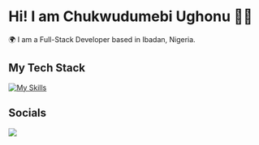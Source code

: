 # Hi! I am Chukwudumebi Ughonu :man_technologist:

:earth_africa: I am a Full-Stack Developer based in Ibadan, Nigeria.

## My Tech Stack
[![My Skills](https://skillicons.dev/icons?i=html,css,js,ts,py,react,next,tailwind,scss,vite,redux,express,nodejs,django,fastapi,mongodb,prisma,mysql,planetscale,firebase,gcp&perline=7)](https://skillicons.dev)

## Socials
<p>
  <a href="https://www.linkedin.com/in/chukwudumebiughonu">
    <img src="https://skillicons.dev/icons?i=linkedin" />
  </a>
</p>
